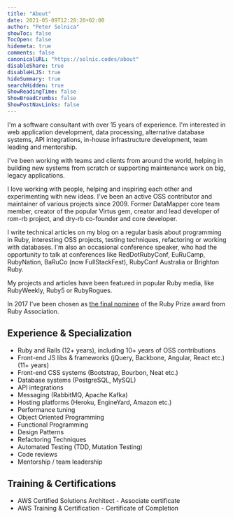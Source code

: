 ```yaml
---
title: "About"
date: 2021-05-09T12:28:20+02:00
author: "Peter Solnica"
showToc: false
TocOpen: false
hidemeta: true
comments: false
canonicalURL: "https://solnic.codes/about"
disableShare: true
disableHLJS: true
hideSummary: true
searchHidden: true
ShowReadingTime: false
ShowBreadCrumbs: false
ShowPostNavLinks: false
---
```


I'm a software consultant with over 15 years of experience. I'm interested in web application development, data processing, alternative database systems, API integrations, in-house infrastructure development, team leading and mentorship.

I've been working with teams and clients from around the world, helping in building new systems from scratch or supporting maintenance work on big, legacy applications.

I love working with people, helping and inspiring each other and experimenting with new ideas. I've been an active OSS contributor and maintainer of various projects since 2009. Former DataMapper core team member, creator of the popular Virtus gem, creator and lead developer of rom-rb project, and dry-rb co-founder and core developer.

I write technical articles on my blog on a regular basis about programming in Ruby, interesting OSS projects, testing techniques, refactoring or working with databases. I'm also an occasional conference speaker, who had the opportunity to talk at conferences like RedDotRubyConf, EuRuCamp, RubyNation, BaRuCo (now FullStackFest), RubyConf Australia or Brighton Ruby.

My projects and articles have been featured in popular Ruby media, like RubyWeekly, Ruby5 or RubyRogues.

In 2017 I've been chosen as [the final nominee](http://www.ruby.or.jp/en/news/20172026) of the Ruby Prize award from Ruby Association.

## Experience & Specialization

- Ruby and Rails (12+ years), including 10+ years of OSS contributions
- Front-end JS libs & frameworks (jQuery, Backbone, Angular, React etc.) (11+ years)
- Front-end CSS systems (Bootstrap, Bourbon, Neat etc.)
- Database systems (PostgreSQL, MySQL)
- API integrations
- Messaging (RabbitMQ, Apache Kafka)
- Hosting platforms (Heroku, EngineYard, Amazon etc.)
- Performance tuning
- Object Oriented Programming
- Functional Programming
- Design Patterns
- Refactoring Techniques
- Automated Testing (TDD, Mutation Testing)
- Code reviews
- Mentorship / team leadership

## Training & Certifications

- AWS Certified Solutions Architect - Associate certificate
- AWS Training & Certification - Certificate of Completion
